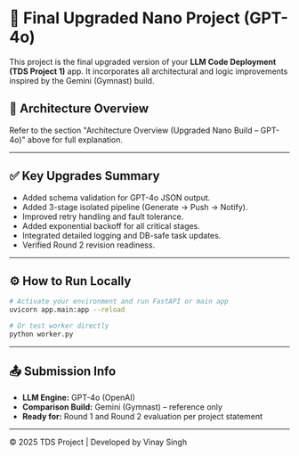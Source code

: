 
# 🚀 Final Upgraded Nano Project (GPT-4o)

This project is the final upgraded version of your **LLM Code Deployment (TDS Project 1)** app.
It incorporates all architectural and logic improvements inspired by the Gemini (Gymnast) build.

## 🧱 Architecture Overview
Refer to the section "Architecture Overview (Upgraded Nano Build – GPT-4o)" above for full explanation.

---

## ✅ Key Upgrades Summary

- Added schema validation for GPT-4o JSON output.
- Added 3-stage isolated pipeline (Generate → Push → Notify).
- Improved retry handling and fault tolerance.
- Added exponential backoff for all critical stages.
- Integrated detailed logging and DB-safe task updates.
- Verified Round 2 revision readiness.

---

## ⚙️ How to Run Locally

```bash
# Activate your environment and run FastAPI or main app
uvicorn app.main:app --reload

# Or test worker directly
python worker.py
```

---

## 📤 Submission Info
- **LLM Engine:** GPT-4o (OpenAI)
- **Comparison Build:** Gemini (Gymnast) – reference only
- **Ready for:** Round 1 and Round 2 evaluation per project statement

---

© 2025 TDS Project | Developed by Vinay Singh
